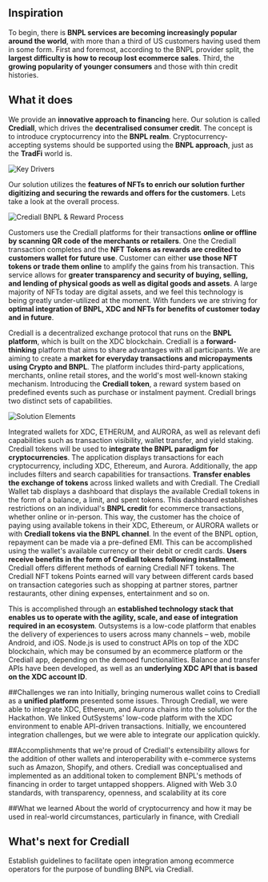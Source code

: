## Inspiration
To begin, there is **BNPL services are becoming increasingly popular around the world**, with more than a third of US customers having used them in some form. First and foremost, according to the BNPL provider split, the **largest difficulty is how to recoup lost ecommerce sales**. Third, the **growing popularity of younger consumers** and those with thin credit histories.

## What it does
We provide an **innovative approach to financing** here. Our solution is called **Crediall**, which drives the **decentralised consumer credit**. The concept is to introduce cryptocurrency into the **BNPL realm**. Cryptocurrency-accepting systems should be supported using the **BNPL approach**, just as the **TradFi** world is.

![Key Drivers](https://challengepost-s3-challengepost.netdna-ssl.com/photos/production/software_photos/001/871/581/datas/gallery.jpg)

Our solution utilizes the **features of NFTs to enrich our solution further digitizing and securing the rewards and offers for the customers**. Lets take a look at the overall process.

![Crediall BNPL & Reward Process](https://challengepost-s3-challengepost.netdna-ssl.com/photos/production/software_photos/001/871/567/datas/original.gif)

Customers use the Crediall platforms for their transactions **online or offline by scanning QR code of the merchants or retailers**.
One the Crediall transaction completes and the **NFT Tokens as rewards are credited to customers wallet for future use**. Customer can either **use those NFT tokens or trade them online** to amplify the gains from his transaction. This service allows for **greater transparency and security of buying, selling, and lending of physical goods as well as digital goods and assets**.
A large majority of NFTs today are digital assets, and we feel this technology is being greatly under-utilized at the moment. With funders we are striving for **optimal integration of BNPL, XDC and NFTs for benefits of customer today and in future**.

Crediall is a decentralized exchange protocol that runs on the **BNPL platform**, which is built on the XDC blockchain. Crediall is a **forward-thinking** platform that aims to share advantages with all participants. We are aiming to create a **market for everyday transactions and micropayments using Crypto and BNPL**. The platform includes third-party applications, merchants, online retail stores, and the world's most well-known staking mechanism. Introducing the **Crediall token**, a reward system based on predefined events such as purchase or instalment payment. Crediall brings two distinct sets of capabilities.

![Solution Elements](https://challengepost-s3-challengepost.netdna-ssl.com/photos/production/software_photos/001/871/580/datas/gallery.jpg)

Integrated wallets for XDC, ETHERUM, and AURORA, as well as relevant defi capabilities such as transaction visibility, wallet transfer, and yield staking.
Crediall tokens will be used to **integrate the BNPL paradigm for cryptocurrencies**.
The application displays transactions for each cryptocurrency, including XDC, Ethereum, and Aurora. Additionally, the app includes filters and search capabilities for transactions. **Transfer enables the exchange of tokens** across linked wallets and with Crediall. The Crediall Wallet tab displays a dashboard that displays the available Crediall tokens in the form of a balance, a limit, and spent tokens. This dashboard establishes restrictions on an individual's **BNPL credit** for ecommerce transactions, whether online or in-person. This way, the customer has the choice of paying using available tokens in their XDC, Ethereum, or AURORA wallets or with **Crediall tokens via the BNPL channel**. In the event of the BNPL option, repayment can be made via a pre-defined EMI. This can be accomplished using the wallet's available currency or their debit or credit cards. **Users receive benefits in the form of Crediall tokens following installment**. Crediall offers different methods of earning Crediall NFT tokens. The Crediall NFT tokens Points earned will vary between different cards based on transaction categories such as shopping at partner stores, partner restaurants, other dining expenses, entertainment and so on.

This is accomplished through an **established technology stack that enables us to operate with the agility, scale, and ease of integration required in an ecosystem**. Outsystems is a low-code platform that enables the delivery of experiences to users across many channels – web, mobile Android, and iOS. Node.js is used to construct APIs on top of the XDC blockchain, which may be consumed by an ecommerce platform or the Crediall app, depending on the demoed functionalities. Balance and transfer APIs have been developed, as well as an **underlying XDC API that is based on the XDC account ID**.

##Challenges we ran into
Initially, bringing numerous wallet coins to Crediall as a **unified platform** presented some issues. Through Crediall, we were able to integrate XDC, Ethereum, and Aurora chains into the solution for the Hackathon. We linked OutSystems' low-code platform with the XDC environment to enable API-driven transactions. Initially, we encountered integration challenges, but we were able to integrate our application quickly.

##Accomplishments that we're proud of
Crediall's extensibility allows for the addition of other wallets and interoperability with e-commerce systems such as Amazon, Shopify, and others. Crediall was conceptualised and implemented as an additional token to complement BNPL's methods of financing in order to target untapped shoppers. Aligned with Web 3.0 standards, with transparency, openness, and scalability at its core

##What we learned
About the world of cryptocurrency and how it may be used in real-world circumstances, particularly in finance, with Crediall

## What's next for Crediall
Establish guidelines to facilitate open integration among ecommerce operators for the purpose of bundling BNPL via Crediall.
